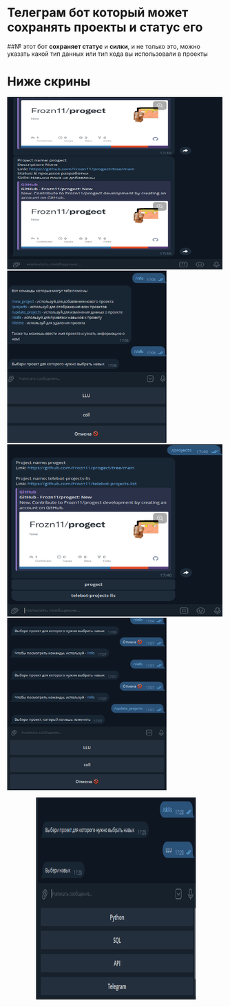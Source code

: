 # **Телеграм бот** который может **сохранять проекты и статус его**
##№ этот бот **сохраняет статус** и **силки**, и не только это, можно указать какой тип данных или тип кода вы использовали в проекты
# Ниже скрины
<img src="https://github.com/Frozn11/telebot-projects-list/blob/main/Images/1.png" width="500" height="400" /> <img src="https://github.com/Frozn11/telebot-projects-list/blob/main/Images/2.png" width="370" height="400" />
<img src="https://github.com/Frozn11/telebot-projects-list/blob/main/Images/4.png" width="500" height="400" /> <img src="https://github.com/Frozn11/telebot-projects-list/blob/main/Images/3.png" width="370" height="400" /> 
<p align="center">
  <img src="https://github.com/Frozn11/telebot-projects-list/blob/main/Images/5.png" width="371" height="469" alt="Sublime's custom image"/>
</p>
